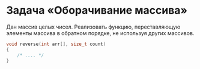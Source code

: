# Задача «Оборачивание массива»

Дан массив целых чисел. Реализовать функцию, переставляющую элементы массива в обратном порядке, не используя других массивов.

```c
void reverse(int arr[], size_t count)
{
    /* .... */
}
```
